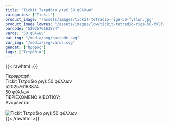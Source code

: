 ```yaml
---
title: "Tickit Τετράδιο ριγέ 50 φύλλων"
categories: ["Tickit"]
product_image: "/assets/images/tickit-tetradio-rige-50-fyllwn.jpg"
product_image_lowres: "/assets/images/low/tickit-tetradio-rige-50-fyllwn.jpg"
barcode: "5202576163874"
varos: "50 φύλλων"
bar_img: "/media/svg/barcode.svg"
var_img: "/media/svg/varos.svg"
gencat: ["Όροφος"]
tags: ["Τετράδια"]
---
```

{{< rawhtml >}}

<div class="sload713"><div class="product"><div id="sistatika">Περιφραφή:</div><div class="alltext">Tickit Τετράδιο ριγέ 50 φύλλων</div><div id="barcode"><div id="barimage1"></div><span id="bartext">5202576163874</span></div><div id="varos"><div id="temimg"></div><span id="varostext">50 φύλλων</span></div><div id="kivotio">ΠΕΡΙΕΧΟΜΕΝΟ ΚΙΒΩΤΙΟΥ:<br>Αναμένεται</div><br><div class="pimg"><img alt="Tickit Τετράδιο ριγέ 50 φύλλων" title="Tickit Τετράδιο ριγέ 50 φύλλων" src="/assets/images/tickit-tetradio-rige-50-fyllwn.jpg"></div></div></div>
{{< /rawhtml >}}


